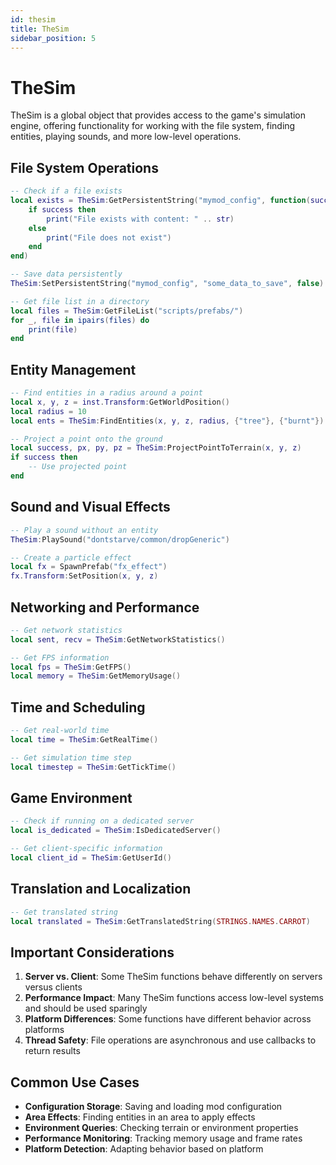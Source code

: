 ```yaml
---
id: thesim
title: TheSim
sidebar_position: 5
---
```


# TheSim

TheSim is a global object that provides access to the game's simulation engine, offering functionality for working with the file system, finding entities, playing sounds, and more low-level operations.

## File System Operations

```lua
-- Check if a file exists
local exists = TheSim:GetPersistentString("mymod_config", function(success, str)
    if success then
        print("File exists with content: " .. str)
    else
        print("File does not exist")
    end
end)

-- Save data persistently
TheSim:SetPersistentString("mymod_config", "some_data_to_save", false)

-- Get file list in a directory
local files = TheSim:GetFileList("scripts/prefabs/")
for _, file in ipairs(files) do
    print(file)
end
```

## Entity Management

```lua
-- Find entities in a radius around a point
local x, y, z = inst.Transform:GetWorldPosition()
local radius = 10
local ents = TheSim:FindEntities(x, y, z, radius, {"tree"}, {"burnt"})

-- Project a point onto the ground
local success, px, py, pz = TheSim:ProjectPointToTerrain(x, y, z)
if success then
    -- Use projected point
end
```

## Sound and Visual Effects

```lua
-- Play a sound without an entity
TheSim:PlaySound("dontstarve/common/dropGeneric")

-- Create a particle effect
local fx = SpawnPrefab("fx_effect")
fx.Transform:SetPosition(x, y, z)
```

## Networking and Performance

```lua
-- Get network statistics
local sent, recv = TheSim:GetNetworkStatistics()

-- Get FPS information
local fps = TheSim:GetFPS()
local memory = TheSim:GetMemoryUsage()
```

## Time and Scheduling

```lua
-- Get real-world time
local time = TheSim:GetRealTime()

-- Get simulation time step
local timestep = TheSim:GetTickTime()
```

## Game Environment

```lua
-- Check if running on a dedicated server
local is_dedicated = TheSim:IsDedicatedServer()

-- Get client-specific information
local client_id = TheSim:GetUserId()
```

## Translation and Localization

```lua
-- Get translated string
local translated = TheSim:GetTranslatedString(STRINGS.NAMES.CARROT)
```

## Important Considerations

1. **Server vs. Client**: Some TheSim functions behave differently on servers versus clients
2. **Performance Impact**: Many TheSim functions access low-level systems and should be used sparingly
3. **Platform Differences**: Some functions have different behavior across platforms
4. **Thread Safety**: File operations are asynchronous and use callbacks to return results

## Common Use Cases

- **Configuration Storage**: Saving and loading mod configuration
- **Area Effects**: Finding entities in an area to apply effects
- **Environment Queries**: Checking terrain or environment properties
- **Performance Monitoring**: Tracking memory usage and frame rates
- **Platform Detection**: Adapting behavior based on platform 